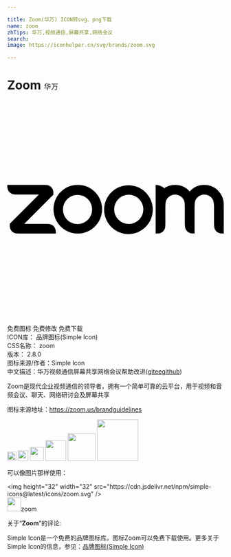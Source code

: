```yaml
---

title: Zoom(华万) ICON转svg、png下载
name: zoom
zhTips: 华万,视频通信,屏幕共享,网络会议
search: 
image: https://iconhelper.cn/svg/brands/zoom.svg

---
```


# Zoom  <small style="font-size: 60%;font-weight: 100">华万</small>

<div id="svg" class="svg-wrap">
<svg role="img" viewBox="0 0 24 24" xmlns="http://www.w3.org/2000/svg"><title>Zoom icon</title><path d="M4.587 13.63l-.27-.012H1.89l3.235-3.235-.013-.27a.815.815 0 0 0-.795-.795l-.27-.013H.004l.014.27c.034.438.353.77.794.795l.27.013H3.51L.273 13.618l.014.269c.015.433.362.78.795.796l.27.013h4.044l-.014-.27c-.036-.443-.35-.767-.795-.795zm3.237-4.325H7.82a2.695 2.695 0 1 0 .003 0zm1.141 3.839a1.618 1.618 0 1 1-2.288-2.287 1.618 1.618 0 0 1 2.288 2.287zm12.872-3.838a2.157 2.157 0 0 0-1.615.729 2.152 2.152 0 0 0-1.618-.731 2.147 2.147 0 0 0-1.208.37c-.21-.233-.68-.37-.948-.37v5.392l.27-.013c.45-.03.777-.349.795-.796l.013-.27V11.73l.014-.27c.01-.202.04-.382.132-.54a1.078 1.078 0 0 1 1.473-.393 1.078 1.078 0 0 1 .392.392c.093.16.12.339.132.54l.014.271v1.887l.013.269c.027.44.35.768.795.796l.27.013V11.73l.012-.27c.01-.2.04-.384.134-.543.299-.514.959-.69 1.473-.39a1.078 1.078 0 0 1 .392.393c.092.16.12.343.131.54l.014.27v1.887l.013.269c.028.443.35.77.796.796l.27.013V11.46a2.157 2.157 0 0 0-2.16-2.155zm-10.26.788a2.696 2.696 0 1 0 3.81 3.813 2.696 2.696 0 0 0-3.81-3.813zm3.049 3.05a1.618 1.618 0 1 1-2.288-2.288 1.618 1.618 0 0 1 2.288 2.288z"/></svg>
</div>
<detail full-name='zoom'></detail>

<div class="detail-page">
<p>
<span><span class="badge-success badge">免费图标</span> <span class="badge-success badge">免费修改</span>  <span class="badge-success badge">免费下载</span> </span>
<br/>
<span>
ICON库：
<span class="badge-secondary badge">品牌图标(Simple Icon)</span> 
</span>
<br/>
<span>
CSS名称：
<span class="badge-secondary badge">zoom</span> 
</span>

<br/>
<span>
版本：
<span class="badge-secondary badge">2.8.0</span> 
</span>
<br/>
<span>图标来源/作者：<span class="badge-light badge">Simple Icon</span></span> 
<br/>
<span class="zh-detail">中文描述：<span class="badge-primary badge">华万</span><span class="badge-primary badge">视频通信</span><span class="badge-primary badge">屏幕共享</span><span class="badge-primary badge">网络会议</span><span class="help-link"><span>帮助改进</span>(<a href="https://gitee.com/liuwave/icon-helper/edit/master/json/brands/zoom.json" target="_blank" rel="noopener noreferrer">gitee</a><a href="https://github.com/liuwave/icon-helper/edit/master/json/brands/zoom.json" target="_blank" rel="noopener noreferrer">github</a></span>)</span><br/>
</p>
</div><div class="description description alert alert-light"><p>Zoom是现代企业视频通信的领导者，拥有一个简单可靠的云平台，用于视频和音频会议、聊天、网络研讨会及屏幕共享</p><p>图标来源地址：<a href="https://zoom.us/brandguidelines" target="_blank" rel="noopener noreferrer">https://zoom.us/brandguidelines</a></p></div>
<div class="alert alert-dark">
<img height="21" width="21" src="https://cdn.jsdelivr.net/npm/simple-icons@latest/icons/zoom.svg" />
<img height="24" width="24" src="https://cdn.jsdelivr.net/npm/simple-icons@latest/icons/zoom.svg" />
<img height="32" width="32" src="https://cdn.jsdelivr.net/npm/simple-icons@latest/icons/zoom.svg" />
<img height="48" width="48" src="https://cdn.jsdelivr.net/npm/simple-icons@latest/icons/zoom.svg" />
<img height="64" width="64" src="https://cdn.jsdelivr.net/npm/simple-icons@latest/icons/zoom.svg" />
<img height="96" width="96" src="https://cdn.jsdelivr.net/npm/simple-icons@latest/icons/zoom.svg" />

</div>
<div>
  <p>可以像图片那样使用：    
  </p>
  <div class="alert alert-primary" style="font-size: 14px">
    &lt;img height="32" width="32" src="https://cdn.jsdelivr.net/npm/simple-icons@latest/icons/zoom.svg" /&gt;
    <copy-btn content='<img height="32" width="32" src="https://cdn.jsdelivr.net/npm/simple-icons@latest/icons/zoom.svg" />'></copy-btn>
  </div>
  <div class="alert alert-secondary">
    <img height="32" width="32" src="https://cdn.jsdelivr.net/npm/simple-icons@latest/icons/zoom.svg" />zoom
    <copy-btn content="zoom" btn-title="复制图标名称"></copy-btn>
  </div>
</div>
<div class="icon-detail__container">
<p>关于“<b>Zoom</b>”的评论:</p>
</div>
<Vssue title="关于“Zoom”的评论" />
<div><p>Simple Icon是一个免费的品牌图标库。图标Zoom可以免费下载使用。更多关于  Simple Icon的信息，参见：<a target="_blank" href="https://iconhelper.cn/brands.html">品牌图标(Simple Icon)</a>
</p></div>
